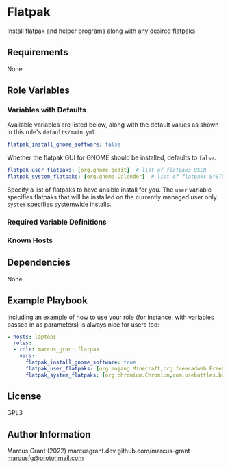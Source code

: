 Flatpak
=======

Install flatpak and helper programs along with any desired flatpaks

Requirements
------------

None

Role Variables
--------------

### Variables with Defaults

Available variables are listed below, along with the default values as shown in this role's `defaults/main.yml`.

```yaml
flatpak_install_gnome_software: false
```

Whether the flatpak GUI for GNOME should be installed, defaults to `false`.

```yaml
flatpak_user_flatpaks: [org.gnome.gedit]  # list of flatpaks USER
flatpak_system_flatpaks: [org.gnome.Calender]  # list of flatpaks SYSTEM
```

Specify a list of flatpaks to have ansible install for you. The `user` variable specifies flatpaks that will be installed on the currently managed user only. `system` specifies systemwide installs.



### Required Variable Definitions

### Known Hosts

Dependencies
------------

None

Example Playbook
----------------

Including an example of how to use your role (for instance, with variables passed in as parameters) is always nice for users too:

```yaml
- hosts: laptops
  roles:
  - role: marcus_grant.flatpak
    vars:
      flatpak_install_gnome_software: true
      flatpak_user_flatpaks: [org.mojang.Minecraft,org.freecadweb.FreeCAD]
      flatpak_system_flatpaks: [org.chromium.Chromium,com.usebottles.bottles]
```

License
-------

GPL3

Author Information
------------------

Marcus Grant (2022)
marcusgrant.dev
github.com/marcus-grant
marcusfg@protonmail.com


